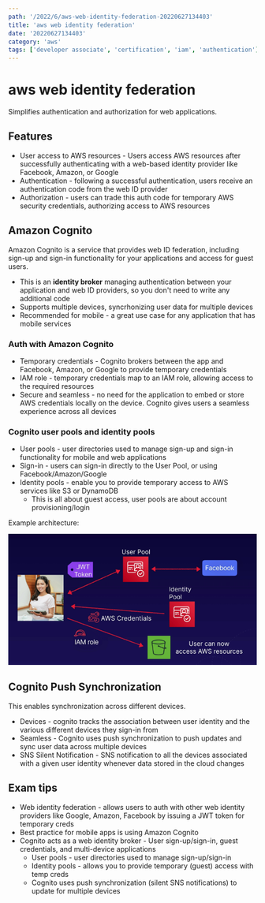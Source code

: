 ```yaml
---
path: '/2022/6/aws-web-identity-federation-20220627134403'
title: 'aws web identity federation'
date: '20220627134403'
category: 'aws'
tags: ['developer associate', 'certification', 'iam', 'authentication']
---
```


# aws web identity federation
Simplifies authentication and authorization for web applications.

## Features
* User access to AWS resources - Users access AWS resources after successfully
authenticating with a web-based identity provider like Facebook, Amazon, or Google
* Authentication - following a successful authentication, users receive an authentication
code from the web ID provider
* Authorization - users can trade this auth code for temporary AWS security credentials,
authorizing access to AWS resources

## Amazon Cognito
Amazon Cognito is a service that provides web ID federation, including sign-up and sign-in
functionality for your applications and access for guest users.
* This is an **identity broker** managing authentication between your application
and web ID providers, so you don't need to write any additional code
* Supports multiple devices, syncrhonizing user data for multiple devices
* Recommended for mobile - a great use case for any application that has mobile services

### Auth with Amazon Cognito
* Temporary credentials - Cognito brokers between the app and Facebook, Amazon, or Google
to provide temporary credentials
* IAM role - temporary credentials map to an IAM role, allowing access to the required
resources
* Secure and seamless - no need for the application to embed or store AWS credentials locally
on the device. Cognito gives users a seamless experience across all devices

### Cognito user pools and identity pools
* User pools - user directories used to manage sign-up and sign-in functionality
for mobile and web applications
* Sign-in - users can sign-in directly to the User Pool, or using Facebook/Amazon/Google
* Identity pools - enable you to provide temporary access to AWS services like S3 or DynamoDB
    * This is all about guest access, user pools are about account provisioning/login

Example architecture:

![Example Amazon Cognito architecture](./20220627135145-img-1.png)

## Cognito Push Synchronization
This enables synchronization across different devices.
* Devices - cognito tracks the association between user identity and the various
different devices they sign-in from
* Seamless - Cognito uses push synchronization to push updates and sync user data
across multiple devices
* SNS Silent Notification - SNS notification to all the devices associated with
a given user identity whenever data stored in the cloud changes

## Exam tips
* Web identity federation - allows users to auth with other web identity providers like
Google, Amazon, Facebook by issuing a JWT token for temporary creds
* Best practice for mobile apps is using Amazon Cognito
* Cognito acts as a web identity broker - User sign-up/sign-in, guest credentials, and
multi-device applications
    * User pools - user directories used to manage sign-up/sign-in
    * Identity pools - allows you to provide temporary (guest) access with temp creds
    * Cognito uses push synchronization (silent SNS notifications) to update
    for multiple devices

